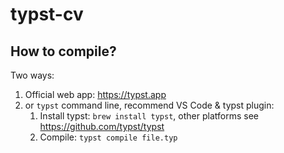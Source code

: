 # typst-cv


## How to compile?

Two ways:

1. Official web app: https://typst.app
2. or `typst` command line, recommend VS Code & typst plugin:
    1. Install typst: `brew install typst`, other platforms see https://github.com/typst/typst
    2. Compile: `typst compile file.typ`

